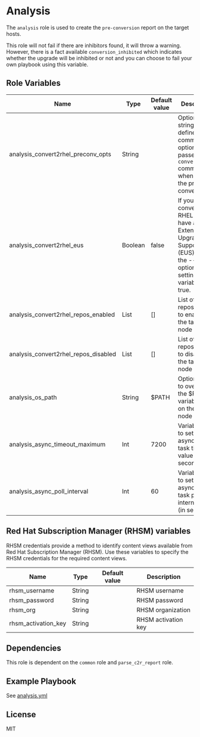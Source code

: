 Analysis
========

The `analysis` role is used to create the `pre-conversion` report on the target hosts.

This role will not fail if there are inhibitors found, it will throw a warning. However, there is a fact available `conversion_inhibited` which indicates whether the upgrade will be inhibited or not and you can choose to fail your own playbook using this variable.

Role Variables
--------------

| Name                  | Type | Default value           | Description                                     |
|-----------------------|------|-------------------------|-------------------------------------------------|
| analysis_convert2rhel_preconv_opts | String | | Optional string to define command line options to be passed to the `convert2rhel` command when running the pre-conversion. |
| analysis_convert2rhel_eus | Boolean | false | If you are converting to RHEL 8.8 and have an Extended Upgrade Support (EUS), add the --eus option by setting this variable to true. |
| analysis_convert2rhel_repos_enabled | List | [] | List of repositories to enable on the target node |
| analysis_convert2rhel_repos_disabled | List | [] | List of repositories to disable on the target node |
| analysis_os_path | String | $PATH | Option string to override the $PATH variable used on the target node |
| analysis_async_timeout_maximum   | Int | 7200                  | Variable used to set the asynchronous task timeout value (in seconds)
| analysis_async_poll_interval     | Int | 60                    | Variable used to set the asynchronous task polling internal value (in seconds)

## Red Hat Subscription Manager (RHSM) variables

RHSM credentials provide a method to identify content views available from Red Hat Subscription Manager (RHSM). Use these variables to specify the RHSM credentials for the required content views.

| Name                  | Type | Default value           | Description                                     |
|-----------------------|------|-------------------------|-------------------------------------------------|
| rhsm_username         | String   |  | RHSM username |
| rhsm_password         | String   |  | RHSM password |
| rhsm_org              | String   |  | RHSM organization |
| rhsm_activation_key   | String   |  | RHSM activation key |

Dependencies
------------

This role is dependent on the `common` role and `parse_c2r_report` role.

Example Playbook
----------------

See [analysis.yml](../../playbooks/analysis.yml)

License
-------

MIT

